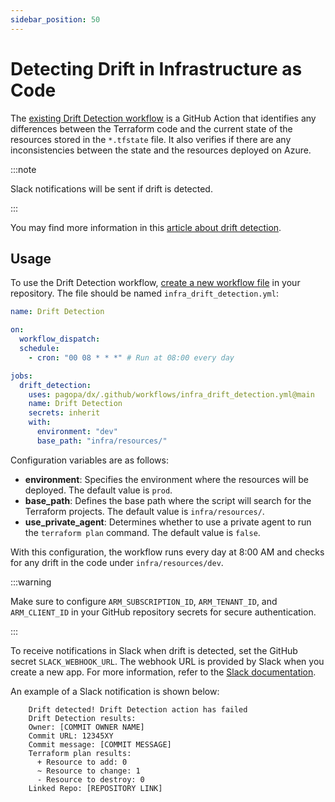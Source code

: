 ```yaml
---
sidebar_position: 50
---
```


# Detecting Drift in Infrastructure as Code

The
[existing Drift Detection workflow](https://github.com/pagopa/dx/blob/main/.github/workflows/infra_drift_detection.yml)
is a GitHub Action that identifies any differences between the Terraform code
and the current state of the resources stored in the `*.tfstate` file. It also
verifies if there are any inconsistencies between the state and the resources
deployed on Azure.

:::note

Slack notifications will be sent if drift is detected.

:::

You may find more information in this
[article about drift detection](https://www.hashicorp.com/blog/detecting-and-resolving-terraform-drift).

## Usage

To use the Drift Detection workflow,
[create a new workflow file](https://docs.github.com/en/actions/quickstart#creating-your-first-workflow)
in your repository. The file should be named `infra_drift_detection.yml`:

```yaml
name: Drift Detection

on:
  workflow_dispatch:
  schedule:
    - cron: "00 08 * * *" # Run at 08:00 every day

jobs:
  drift_detection:
    uses: pagopa/dx/.github/workflows/infra_drift_detection.yml@main
    name: Drift Detection
    secrets: inherit
    with:
      environment: "dev"
      base_path: "infra/resources/"
```

Configuration variables are as follows:

- **environment**: Specifies the environment where the resources will be
  deployed. The default value is `prod`.
- **base_path**: Defines the base path where the script will search for the
  Terraform projects. The default value is `infra/resources/`.
- **use_private_agent**: Determines whether to use a private agent to run the
  `terraform plan` command. The default value is `false`.

With this configuration, the workflow runs every day at 8:00 AM and checks for
any drift in the code under `infra/resources/dev`.

:::warning

Make sure to configure `ARM_SUBSCRIPTION_ID`, `ARM_TENANT_ID`, and
`ARM_CLIENT_ID` in your GitHub repository secrets for secure authentication.

:::

To receive notifications in Slack when drift is detected, set the GitHub secret
`SLACK_WEBHOOK_URL`. The webhook URL is provided by Slack when you create a new
app. For more information, refer to the
[Slack documentation](https://api.slack.com/messaging/webhooks).

An example of a Slack notification is shown below:

```plaintext
    Drift detected! Drift Detection action has failed
    Drift Detection results:
    Owner: [COMMIT OWNER NAME]
    Commit URL: 12345XY
    Commit message: [COMMIT MESSAGE]
    Terraform plan results:
      + Resource to add: 0
      ~ Resource to change: 1
      - Resource to destroy: 0
    Linked Repo: [REPOSITORY LINK]
```
